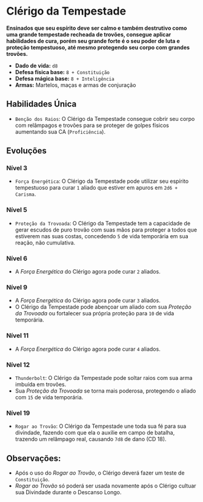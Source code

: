 # Clérigo da Tempestade
**Ensinados que seu espírito deve ser calmo e também destrutivo como uma grande tempestade recheada de trovões, consegue aplicar habilidades de cura, porém seu grande forte é o seu poder de luta e proteção tempestuoso, até mesmo protegendo seu corpo com grandes trovões.**

- **Dado de vida:** `d8`
- **Defesa física base:** `8 + Constituição`
- **Defesa mágica base:** `8 + Inteligência`
- **Armas:** Martelos, maças e armas de conjuração

## Habilidades Única
- `Benção dos Raios`: O Clérigo da Tempestade consegue cobrir seu corpo com relâmpagos e trovões para se proteger de golpes físicos aumentando sua CA (`Proficiência`).

## Evoluções
### Nível 3
- `Força Energética`: O Clérigo da Tempestade pode utilizar seu espírito tempestuoso para curar `1` aliado que estiver em apuros em `2d6 + Carisma`.

### Nível 5 
- `Proteção da Trovoada`: O Clérigo da Tempestade tem a capacidade de gerar escudos de puro trovão com suas mãos para proteger a todos que estiverem nas suas costas, concedendo `5` de vida temporária em sua reação, não cumulativa.

### Nível 6
- A *Força Energética* do Clérigo agora pode curar `2` aliados.

### Nível 9
- A *Força Energética* do Clérigo agora pode curar `3` aliados.
- O Clérigo da Tempestade pode abençoar um aliado com sua *Proteção da Trovoada* ou fortalecer sua própria proteção para `10` de vida temporária.

### Nível 11
- A *Força Energética* do Clérigo agora pode curar `4` aliados.

### Nível 12
- `Thunderbolt`: O Clérigo da Tempestade pode soltar raios com sua arma imbuída em trovões.
- Sua *Proteção da Trovoada* se torna mais poderosa, protegendo o aliado com `15` de vida temporária.

### Nível 19 
- `Rogar ao Trovão`: O Clérigo da Tempestade une toda sua fé para sua divindade, fazendo com que ela o auxilie em campo de batalha, trazendo um relâmpago real, causando `7d8` de dano (CD 18).

## **Observações:**
- Após o uso do *Rogar ao Trovão*, o Clérigo deverá fazer um teste de `Constituição`.
- *Rogar ao Trovão* só poderá ser usada novamente após o Clérigo cultuar sua Divindade durante o Descanso Longo.
